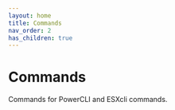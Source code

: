 ```yaml
---
layout: home
title: Commands
nav_order: 2
has_children: true
---
```


Commands
=======

Commands for PowerCLI and ESXcli commands.
